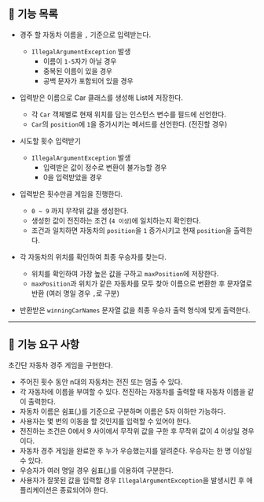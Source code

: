 ## 📝 기능 목록
- 경주 할 자동차 이름을 `,` 기준으로 입력받는다.
    -  `IllegalArgumentException` 발생
        - 이름이 `1-5`자가 아닐 경우
        - 중복된 이름이 있을 경우
        - 공백 문자가 포함되어 있을 경우


- 입력받은 이름으로 Car 클래스를 생성해 List에 저장한다.
    - 각 `Car` 객체별로 현재 위치를 담는 인스턴스 변수를 필드에 선언한다.
    - `Car`의 `position`에 `1`을 증가시키는 메서드를 선언한다. (전진할 경우)
    

- 시도할 횟수 입력받기
    - `IllegalArgumentException` 발생
        - 입력받은 값이 정수로 변환이 불가능할 경우
        - 0을 입력받았을 경우


- 입력받은 횟수만큼 게임을 진행한다.
    - `0 ~ 9` 까지 무작위 값을 생성한다.
    - 생성한 값이 전진하는 조건 (`4 이상`)에 일치하는지 확인한다.
    - 조건과 일치하면 자동차의 `position`을 `1` 증가시키고 현재 `position`을 출력한다.


- 각 자동차의 위치를 확인하여 최종 우승자를 찾는다.
    - 위치를 확인하여 가장 높은 값을 구하고 `maxPosition`에 저장한다.
    - `maxPosition`과 위치가 같은 자동차를 모두 찾아 이름으로 변환한 후 문자열로 반환 (여러 명일 경우 `,`로 구분)


-  반환받은 `winningCarNames` 문자열 값을 최종 우승자 출력 형식에 맞게 출력한다.

--------


## 🚀 기능 요구 사항

초간단 자동차 경주 게임을 구현한다.

- 주어진 횟수 동안 n대의 자동차는 전진 또는 멈출 수 있다.
- 각 자동차에 이름을 부여할 수 있다. 전진하는 자동차를 출력할 때 자동차 이름을 같이 출력한다.
- 자동차 이름은 쉼표(,)를 기준으로 구분하며 이름은 5자 이하만 가능하다.
- 사용자는 몇 번의 이동을 할 것인지를 입력할 수 있어야 한다.
- 전진하는 조건은 0에서 9 사이에서 무작위 값을 구한 후 무작위 값이 4 이상일 경우이다.
- 자동차 경주 게임을 완료한 후 누가 우승했는지를 알려준다. 우승자는 한 명 이상일 수 있다.
- 우승자가 여러 명일 경우 쉼표(,)를 이용하여 구분한다.
- 사용자가 잘못된 값을 입력할 경우 `IllegalArgumentException`을 발생시킨 후 애플리케이션은 종료되어야 한다.